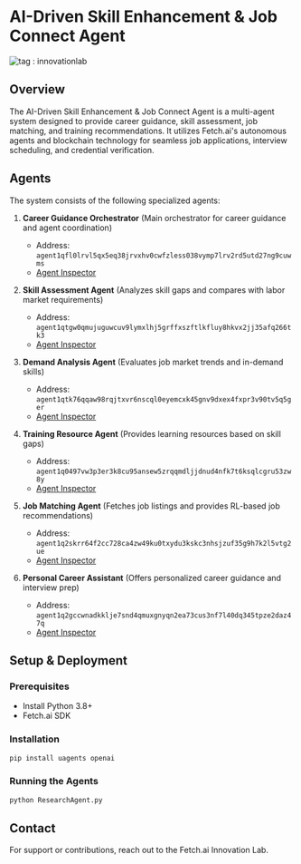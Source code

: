 # AI-Driven Skill Enhancement & Job Connect Agent

![tag : innovationlab](https://img.shields.io/badge/innovationlab-3D8BD3)

## Overview
The AI-Driven Skill Enhancement & Job Connect Agent is a multi-agent system designed to provide career guidance, skill assessment, job matching, and training recommendations. It utilizes Fetch.ai's autonomous agents and blockchain technology for seamless job applications, interview scheduling, and credential verification.

## Agents
The system consists of the following specialized agents:

1. **Career Guidance Orchestrator** (Main orchestrator for career guidance and agent coordination)
   - Address: `agent1qfl0lrvl5qx5eq38jrvxhv0cwfzless038vymp7lrv2rd5utd27ng9cuwms`
   - [Agent Inspector](https://agentverse.ai/inspect/?uri=http%3A//127.0.0.1%3A8000&address=agent1qfl0lrvl5qx5eq38jrvxhv0cwfzless038vymp7lrv2rd5utd27ng9cuwms)

2. **Skill Assessment Agent** (Analyzes skill gaps and compares with labor market requirements)
   - Address: `agent1qtgw0qmujuguwcuv9lymxlhj5grffxszftlkfluy8hkvx2jj35afq266tk3`
   - [Agent Inspector](https://agentverse.ai/inspect/?uri=http%3A//127.0.0.1%3A8001&address=agent1qtgw0qmujuguwcuv9lymxlhj5grffxszftlkfluy8hkvx2jj35afq266tk3)

3. **Demand Analysis Agent** (Evaluates job market trends and in-demand skills)
   - Address: `agent1qtk76qqaw98rqjtxvr6nscql0eyemcxk45gnv9dxex4fxpr3v90tv5q5ger`
   - [Agent Inspector](https://agentverse.ai/inspect/?uri=http%3A//127.0.0.1%3A8002&address=agent1qtk76qqaw98rqjtxvr6nscql0eyemcxk45gnv9dxex4fxpr3v90tv5q5ger)

4. **Training Resource Agent** (Provides learning resources based on skill gaps)
   - Address: `agent1q0497vw3p3er3k8cu95ansew5zrqqmdljjdnud4nfk7t6ksqlcgru53zw8y`
   - [Agent Inspector](https://agentverse.ai/inspect/?uri=http%3A//127.0.0.1%3A8003&address=agent1q0497vw3p3er3k8cu95ansew5zrqqmdljjdnud4nfk7t6ksqlcgru53zw8y)

5. **Job Matching Agent** (Fetches job listings and provides RL-based job recommendations)
   - Address: `agent1q2skrr64f2cc728ca4zw49ku0txydu3kskc3nhsjzuf35g9h7k2l5vtg2ue`
   - [Agent Inspector](https://agentverse.ai/inspect/?uri=http%3A//127.0.0.1%3A8004&address=agent1q2skrr64f2cc728ca4zw49ku0txydu3kskc3nhsjzuf35g9h7k2l5vtg2ue)

6. **Personal Career Assistant** (Offers personalized career guidance and interview prep)
   - Address: `agent1q2gccwnadkklje7snd4qmuxgnyqn2ea73cus3nf7l40dq345tpze2daz47q`
   - [Agent Inspector](https://agentverse.ai/inspect/?uri=http%3A//127.0.0.1%3A8005&address=agent1q2gccwnadkklje7snd4qmuxgnyqn2ea73cus3nf7l40dq345tpze2daz47q)

## Setup & Deployment
### Prerequisites
- Install Python 3.8+
- Fetch.ai SDK

### Installation
```sh
pip install uagents openai
```

### Running the Agents
```sh
python ResearchAgent.py
```


## Contact
For support or contributions, reach out to the Fetch.ai Innovation Lab.

